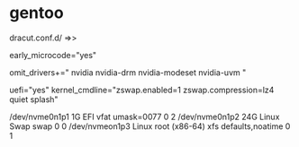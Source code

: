 # gentoo

dracut.conf.d/ =>> 

early_microcode="yes"

omit_drivers+=" nvidia nvidia-drm nvidia-modeset nvidia-uvm "

uefi="yes"
kernel_cmdline="zswap.enabled=1 zswap.compression=lz4 quiet splash"

/dev/nvme0n1p1 1G EFI vfat umask=0077 0 2
/dev/nvme0n1p2 24G Linux Swap swap 0 0
/dev/nvmeon1p3 Linux root (x86-64) xfs defaults,noatime 0 1
